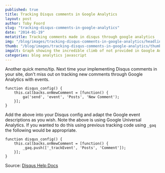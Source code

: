 ```yaml
---
published: true
title: Tracking Disqus comments in Google Analytics
layout: post
author: Toby Foord
slug: "tracking-disqus-comments-in-google-analytics"
date: "2014-01-19"
metatitle: Tracking comments made in disqus through google analytics
img: "/blog/images/tracking-disqus-comments-in-google-analytics/headline.jpg"
thumb: "/blog/images/tracking-disqus-comments-in-google-analytics/thumb.jpg"
imgalt: Graph showing the incredible climb of not provided in Google Analytics
categories: blog analytics javascript
---
```


Another quick memo/tip. Next time your implementing Disqus comments in your site, don't miss out on tracking new comments through Google Analytics with events.

```
function disqus_config() {
	this.callbacks.onNewComment = [function() {
		ga('send', 'event', 'Posts', 'New Comment');
	}];
}
```

Add the above into your Disqus config and adapt the Google event descriptions as you wish. Note the above is using Google Universal Analytics. If you wanted to do this using previous tracking code using `_gaq` the following would be appropriate.

```
function disqus_config() {
	this.callbacks.onNewComment = [function() {
		_gaq.push(['_trackEvent', 'Posts', 'Comment']);
	}];
}
```

Source: [Disqus Help Docs](http://help.disqus.com/customer/portal/articles/466258-capturing-disqus-commenting-activity-via-callbacks)
